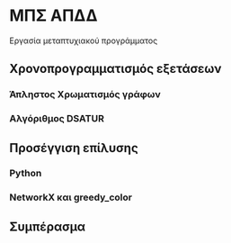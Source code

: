 # ΜΠΣ ΑΠΔΔ
Εργασία μεταπτυχιακού προγράμματος

## Χρονοπρογραμματισμός εξετάσεων

### Άπληστος Χρωματισμός γράφων

### Αλγόριθμος DSATUR


## Προσέγγιση επίλυσης

### Python

### ΝetworkX και greedy_color

## Συμπέρασμα